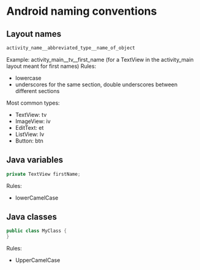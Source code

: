 # Android naming conventions

## Layout names

```xml
activity_name__abbreviated_type__name_of_object
```

Example: activity_main__tv__first_name (for a TextView in the activity_main layout meant for first names)
Rules:
- lowercase
- underscores for the same section, double underscores between different sections

Most common types:
- TextView: tv
- ImageView: iv
- EditText: et
- ListView: lv
- Button: btn


## Java variables

```java
private TextView firstName;
```

Rules:
- lowerCamelCase

## Java classes

```java
public class MyClass {
}
```

Rules:
- UpperCamelCase